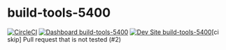 # build-tools-5400

[![CircleCI](https://circleci.com/gh/pantheon-ci-bot/build-tools-5400.svg?style=shield)](https://circleci.com/gh/pantheon-ci-bot/build-tools-5400)
[![Dashboard build-tools-5400](https://img.shields.io/badge/dashboard-build_tools_5400-yellow.svg)](https://dashboard.pantheon.io/sites/89a828b0-4c60-4b20-a3b0-6b98030ad7d8#dev/code)
[![Dev Site build-tools-5400](https://img.shields.io/badge/site-build_tools_5400-blue.svg)](http://dev-build-tools-5400.pantheonsite.io/)[ci skip] Pull request that is not tested (#2)
